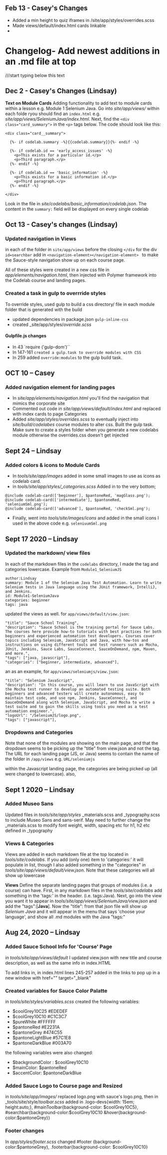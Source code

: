 ## Feb 13 - Casey's Changes
- Added a min height to quiz iframes in /site/app/styles/overrides.scss
- Made views/default/index.html cards linkable
- 

# Changelog- Add newest additions in an .md file at top
///start typing below this text

## Dec 2 - Casey's Changes (Lindsay)
**Text on Module Cards**
Adding functionality to add text to module cards within a lesson e.g. Module 1 Selenium Java. Go into _site/app/views/<coursename>_ within each folde ryou should find an `index.html` e.g. _site/app/views/SeleniumJava/index.html_. Next, find the `<div class="card_summary">` in the `<p>` tags below. The code should look like this:

```
<div class="card__summary">

  {%- if codelab.summary -%}{{codelab.summary}}{%- endif -%}

  {%- if codelab.id == 'early_access_issues' -%}
    <p>This exists for a particular id.</p>
    <p>Third paragraph.</p>
  {%- endif -%}

  {%- if codelab.id == 'basic_information' -%}
    <p>This exists for a basic information id.</p>
    <p>Third paragraph.</p>
  {%- endif -%}

</div>
```

Look in the file in _site/codelabs/basic_information/codelab.json_. The content in the `summary:` field will be displayed on every single codelab



## Oct 13 - Casey's changes (Lindsay)
### Updated navigation in Views
in each of the folder in `site/app/views` before the closing `</div` for the div `id=searchbar` add in `<navigation-element></navigation-element> ` to make the Sauce-style navigation show up on each course page.

All of these styles were created in a new css file in _app/elements/navigation.html_, then injected with Polymer framework into the Codelab course and landing pages.

### Created a task in gulp to overrride styles
To override styles, used gulp to build a css directory/ file in each module folder that is generated with the build
* updated dependencies in package.json `gulp-inline-css`
* created _site/app/styles/_override.scss_

#### Gulpfile.js changes
* ln 43 `require ('gulp-dom')``
* ln 147-161 `created a gulp.task to override modules with CSS`
* ln 259 added `override:modules` to the gulp build task.

## OCT 10 – Casey
### Added navigation element for landing pages
- In _site/app/elements/navigation.html_ you'll find the navigation that mimics the corporate site
- Commented out code in _site/app/views/default/index.html_ and replaced with index cards to page Categories
- Added _site/app/styles/overrides.scss_ to eventually inject into _site/build/codelabes_ course modules to alter css. Built the gulp task. Make sure to create a styles folder when you generate a new codelabs module otherwise the overrides.css doesn't get injected


## Sept 24 – Lindsay
### Added colors & icons to Module Cards
- In _tools/site/app/images_ added in some small images to use as icons as codelab card.
- in _tools/site/app/styles/\_categories.scss_ Added in to the very bottom;

```
@include codelab-card(['beginner'], $pantoneRed, 'magGlass.png');
@include codelab-card(['intermediate'], $pantoneRed, 'seleniumSml.png');
@include codelab-card(['advanced'], $pantoneRed, 'checkSml.png');
```

- Finally, went into _tools/site/images/icons_ and added in the small icons I used in the above code e.g. `seleniuumSml.png`

## Sept 17 2020 – Lindsay
### Updated the markdown/ view files
In each of the markdown files in the `codelabs` directory, I made the tag and categories lowercase. Example from `Module1_SeleniumJS`

```
author:Lindsay
summary: Module 1 of the Selenium Java Test Automation. Learn to write Selenium tests in Java language using the JUnit framework, IntelliJ, and Jenkins.
id: Module1-SeleniumJava
categories: beginner
tags: java  
```

updated the views as well. for `app/views/default/view.json`:
```
"title": "Sauce School Training",
"description": "Sauce School is the training portal for Sauce Labs. The courses here provide how-to tutorials with best practices for both beginners and experienced automation test developers. Courses cover topics including Selenium, JavaScript and Java, with how-tos and instructions on using different tools and test runners such as Mocha, JUnit, Jenkins, Sauce Labs, SauceConnect, SauceOnDemand, npm, Maven, and more.",
"tags": ["java, javascript"],
"categories": ["beginner, intermediate, advanced"],
```

an as an example, for `app/views/seleniumjs/view.json`:

```
"title": "Selenium JavaScript",
"description": "In this course, you will learn to use JavaScript with the Mocha test runner to develop an automated testing suite. Both beginners and advanced testers will create autonomous, easy to maintain test code, and use npm, Jenkins, SauceConnect, and SauceOnDemand along with Selenium, JavaScript, and Mocha to write a test suite and to gain the skills using tools you need as a test automation engineer.",
"logoUrl": "/SeleniumJS/logo.png",
"tags": ["javascript"],
```

### Dropdowns and Categories
Note that none of the modules are showing on the main page, and that the dropdown seems to be picking up the "title" from view.json and not the tag. The URL for each landing page (JS, or Java) seems to contain the name of the folder in `/app/views` e.g. `URL/seleniumjs`

within the Javascript landing page, the categories are being picked up (all were changed to lowercase). also,

## Sept 1 2020 – Lindsay
### Added Museo Sans
Updated files in _tools/site/app/styles_ _materials.scss and _typography.scss to include Museo Sans and sans-serif. May need to further change the _materials.scss to modify font weight, width, spacing etc for h1, h2 etc defined in _typography

### Views & Categories
Views are added in each markdown file at the top located in _tools/site/codelabs_. If you add (only one) item to 'categories:' it will populate in list, though I also added something in the "categories" in _tools/site/app/views/default/view.json_. Note that these categories will all show up lowercase

**Views** Define the separate landing pages that groups of modules (i.e. a course) can have. First, in any markdown files in the _tools/site/codelabs_ add something in the 'tags:' in the header. (i.e. tags:Java). Next, go into the view you want it to appear in _tools/site/app/views/SeleniumJava/view.json_ and add the "tags":[**Java**]. Now the "title":  from that json file will show up _Selenium Java_ and it will appear in the menu that says 'choose your language', and show all .md modules with the Java "tags:"

## Aug 24, 2020 – Lindsay
### Added Sauce School Info for 'Course' Page
 in _tools/site/app/views/default_ I updated view.json with new title and course description, as well as the same info in index.HTML

 To add links in, in index.html lines 245-257 added in the links to pop up in a new window with href="" target="_blank"

### Created variables for Sauce Color Palatte
in _tools/site/styles/variables.scss_ created the following variables:
- $coolGrey10C25 #EDEDEF
- $coolGrey10C10 #C1C3C7
- $pureWhite #FFFFFF
- $pantoneRed #E2231A
- $pantoneGrey #474C55
- $pantoneLightBlue #57C1E8
- $pantoneDarkBlue #003A70

the following variables were also changed:
- $backgroundColor : $coolGrey10C10
- $mainColor: $pantoneRed
- $accentColor: $pantoneDarkBlue

### Added Sauce Logo to Course page and Resized
in _tools/site/app/images/_ replaced logo.png with sauce's logo.png, then in _tools/site/style/_toolbar.scss_ added in .logo-devs{width: 15em; height:auto;},  \#mainToolbar{background-color: $coolGrey10C5}, \#searchbar{background-color:$coolGrey10C10 &hover{background-color:$pantoneGrey}}

### Footer changes
In _app/styles/footer.scss_ changed \#footer {background-color:$pantoneGrey}, .footerbar{background-color: $coolGrey10C10}

